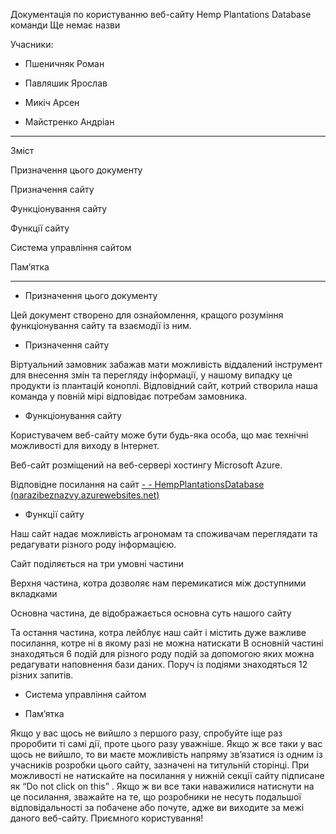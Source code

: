 Документація по користуванню  веб-сайту Hemp Plantations Database  команди Ще немає назви 

Учасники: 

+ Пшеничняк Роман 

+ Павляшик Ярослав 

+ Микіч Арсен 

+ Майстренко Андріан 

***************************************

Зміст 

Призначення цього документу 

Призначення сайту 

Функціонування сайту 

Функції сайту 

Система управління сайтом 

Пам’ятка 

***************************************

  - Призначення цього документу 

Цей документ створено для ознайомлення, кращого розуміння функціонування сайту та взаємодії із ним. 

  - Призначення сайту 

Віртуальний замовник забажав мати можливість віддалений інструмент для внесення змін та перегляду інформації, у нашому випадку це продукти із плантацій коноплі. Відповідний сайт, котрий створила наша команда у повній мірі відповідає потребам замовника. 

  - Функціонування сайту 

Користувачем веб-сайту може бути будь-яка особа, що має технічні можливості для виходу в Інтернет. 

Веб-сайт розміщений на веб-сервері хостингу Microsoft Azure. 

Відповідне посилання на сайт [- - HempPlantationsDatabase (narazibeznazvy.azurewebsites.net)](https://narazibeznazvy.azurewebsites.net/) 

  - Функції сайту 

Наш сайт надає можливість агрономам та споживачам переглядати та редагувати різного роду інформацією.  

Сайт поділяється на три умовні частини 

Верхня частина, котра дозволяє нам перемикатися між доступними вкладками 

Основна частина, де відображається основна суть нашого сайту 

Та остання частина, котра лейблує наш сайт і містить дуже важливе посилання, котре ні в якому разі не можна натискати 
В основній частині знаходяться 6 подій для різного роду подій за допомогою яких можна редагувати наповнення бази даних. 
Поруч із подіями знаходяться 12 різних запитів. 

  - Система управління сайтом 

  - Пам’ятка 

Якщо у вас щось не вийшло з  першого разу, спробуйте іще раз проробити ті самі дії, проте цього разу уважніше. Якщо ж все таки у вас щось не вийшло, то ви маєте можливість напряму зв’язатися із одним із учасників розробки цього сайту, зазначені на титульній сторінці. 
При можливості не натискайте на посилання у нижній секції сайту підписане як “Do not click on this” . Якщо ж ви все таки наважилися натиснути на це посилання, зважайте на те, що розробники не несуть подальшої  відповідальності за побачене або почуте, адже ви виходите за межі даного веб-сайту. 
Приємного користування! 
